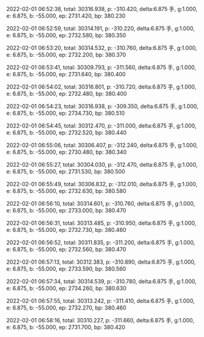 2022-02-01 06:52:38, total: 30316.938, p: -310.420, delta:6.875 手, g:1.000, e: 6.875, b: -55.000, ep: 2731.420, bp: 380.230

2022-02-01 06:52:59, total: 30314.191, p: -310.220, delta:6.875 手, g:1.000, e: 6.875, b: -55.000, ep: 2732.580, bp: 380.350

2022-02-01 06:53:20, total: 30314.532, p: -310.760, delta:6.875 手, g:1.000, e: 6.875, b: -55.000, ep: 2732.200, bp: 380.370

2022-02-01 06:53:41, total: 30309.793, p: -311.560, delta:6.875 手, g:1.000, e: 6.875, b: -55.000, ep: 2731.640, bp: 380.400

2022-02-01 06:54:02, total: 30316.801, p: -310.720, delta:6.875 手, g:1.000, e: 6.875, b: -55.000, ep: 2732.480, bp: 380.400

2022-02-01 06:54:23, total: 30316.938, p: -309.350, delta:6.875 手, g:1.000, e: 6.875, b: -55.000, ep: 2734.730, bp: 380.510

2022-02-01 06:54:45, total: 30312.470, p: -311.000, delta:6.875 手, g:1.000, e: 6.875, b: -55.000, ep: 2732.520, bp: 380.440

2022-02-01 06:55:06, total: 30306.407, p: -312.240, delta:6.875 手, g:1.000, e: 6.875, b: -55.000, ep: 2730.480, bp: 380.340

2022-02-01 06:55:27, total: 30304.030, p: -312.470, delta:6.875 手, g:1.000, e: 6.875, b: -55.000, ep: 2731.530, bp: 380.500

2022-02-01 06:55:49, total: 30306.832, p: -312.010, delta:6.875 手, g:1.000, e: 6.875, b: -55.000, ep: 2732.630, bp: 380.580

2022-02-01 06:56:10, total: 30314.601, p: -310.760, delta:6.875 手, g:1.000, e: 6.875, b: -55.000, ep: 2733.000, bp: 380.470

2022-02-01 06:56:31, total: 30313.485, p: -310.950, delta:6.875 手, g:1.000, e: 6.875, b: -55.000, ep: 2732.730, bp: 380.460

2022-02-01 06:56:52, total: 30311.835, p: -311.200, delta:6.875 手, g:1.000, e: 6.875, b: -55.000, ep: 2732.560, bp: 380.470

2022-02-01 06:57:13, total: 30312.383, p: -310.890, delta:6.875 手, g:1.000, e: 6.875, b: -55.000, ep: 2733.590, bp: 380.560

2022-02-01 06:57:34, total: 30314.539, p: -310.780, delta:6.875 手, g:1.000, e: 6.875, b: -55.000, ep: 2734.260, bp: 380.630

2022-02-01 06:57:55, total: 30313.242, p: -311.410, delta:6.875 手, g:1.000, e: 6.875, b: -55.000, ep: 2732.270, bp: 380.460

2022-02-01 06:58:16, total: 30310.227, p: -311.660, delta:6.875 手, g:1.000, e: 6.875, b: -55.000, ep: 2731.700, bp: 380.420